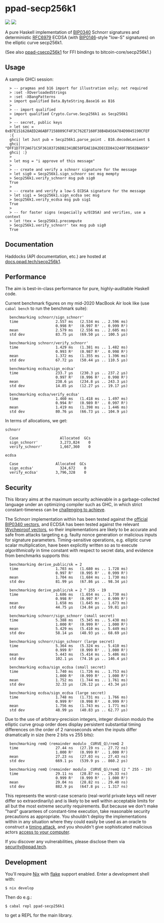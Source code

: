 # ppad-secp256k1

[![](https://img.shields.io/hackage/v/ppad-secp256k1?color=blue)](https://hackage.haskell.org/package/ppad-secp256k1)
![](https://img.shields.io/badge/license-MIT-brightgreen)

A pure Haskell implementation of [BIP0340][bp340] Schnorr signatures
and deterministic [RFC6979][r6979] ECDSA (with [BIP0146][bp146]-style
"low-S" signatures) on the elliptic curve secp256k1.

(See also [ppad-csecp256k1][csecp] for FFI bindings to
bitcoin-core/secp256k1.)

## Usage

A sample GHCi session:

```
  > -- pragmas and b16 import for illustration only; not required
  > :set -XOverloadedStrings
  > :set -XBangPatterns
  > import qualified Data.ByteString.Base16 as B16
  >
  > -- import qualified
  > import qualified Crypto.Curve.Secp256k1 as Secp256k1
  >
  > -- secret, public keys
  > let sec = 0xB7E151628AED2A6ABF7158809CF4F3C762E7160F38B4DA56A784D9045190CFEF
  :{
  ghci| let Just pub = Secp256k1.parse_point . B16.decodeLenient $
  ghci|       "DFF1D77F2A671C5F36183726DB2341BE58FEAE1DA2DECED843240F7B502BA659"
  ghci| :}
  >
  > let msg = "i approve of this message"
  >
  > -- create and verify a schnorr signature for the message
  > let sig0 = Secp256k1.sign_schnorr sec msg mempty
  > Secp256k1.verify_schnorr msg pub sig0
  True
  >
  > -- create and verify a low-S ECDSA signature for the message
  > let sig1 = Secp256k1.sign_ecdsa sec msg
  > Secp256k1.verify_ecdsa msg pub sig1
  True
  >
  > -- for faster signs (especially w/ECDSA) and verifies, use a context
  > let !tex = Secp256k1.precompute
  > Secp256k1.verify_schnorr' tex msg pub sig0
  True
```

## Documentation

Haddocks (API documentation, etc.) are hosted at
[docs.ppad.tech/secp256k1][hadoc].

## Performance

The aim is best-in-class performance for pure, highly-auditable Haskell
code.

Current benchmark figures on my mid-2020 MacBook Air look like (use
`cabal bench` to run the benchmark suite):

```
  benchmarking schnorr/sign_schnorr'
  time                 2.557 ms   (2.534 ms .. 2.596 ms)
                       0.998 R²   (0.997 R² .. 0.999 R²)
  mean                 2.579 ms   (2.556 ms .. 2.605 ms)
  std dev              83.75 μs   (69.50 μs .. 100.5 μs)

  benchmarking schnorr/verify_schnorr'
  time                 1.429 ms   (1.381 ms .. 1.482 ms)
                       0.993 R²   (0.987 R² .. 0.998 R²)
  mean                 1.372 ms   (1.355 ms .. 1.396 ms)
  std dev              67.72 μs   (50.44 μs .. 110.5 μs)

  benchmarking ecdsa/sign_ecdsa'
  time                 233.7 μs   (230.3 μs .. 237.2 μs)
                       0.997 R²   (0.996 R² .. 0.998 R²)
  mean                 238.6 μs   (234.8 μs .. 243.3 μs)
  std dev              14.85 μs   (12.27 μs .. 19.17 μs)

  benchmarking ecdsa/verify_ecdsa'
  time                 1.460 ms   (1.418 ms .. 1.497 ms)
                       0.994 R²   (0.989 R² .. 0.997 R²)
  mean                 1.419 ms   (1.398 ms .. 1.446 ms)
  std dev              80.76 μs   (66.73 μs .. 104.9 μs)
```

In terms of allocations, we get:

```
schnorr

  Case                   Allocated  GCs
  sign_schnorr'          3,273,824    0
  verify_schnorr'        1,667,360    0

ecdsa

  Case                 Allocated  GCs
  sign_ecdsa'            324,672    0
  verify_ecdsa'        3,796,328    0
```

## Security

This library aims at the maximum security achievable in a
garbage-collected language under an optimizing compiler such as GHC, in
which strict constant-timeness can be [challenging to achieve][const].

The Schnorr implementation within has been tested against the [official
BIP0340 vectors][ut340], and ECDSA has been tested against the relevant
[Wycheproof vectors][wyche], so their implementations are likely to be
accurate and safe from attacks targeting e.g. faulty nonce generation or
malicious inputs for signature parameters. Timing-sensitive operations,
e.g. elliptic curve scalar multiplication, have been explicitly written
so as to execute *algorithmically* in time constant with respect to
secret data, and evidence from benchmarks supports this:

```
  benchmarking derive_public/sk = 2
  time                 1.703 ms   (1.680 ms .. 1.728 ms)
                       0.997 R²   (0.995 R² .. 0.999 R²)
  mean                 1.704 ms   (1.684 ms .. 1.730 ms)
  std dev              81.99 μs   (67.86 μs .. 98.34 μs)

  benchmarking derive_public/sk = 2 ^ 255 - 19
  time                 1.686 ms   (1.654 ms .. 1.730 ms)
                       0.998 R²   (0.997 R² .. 0.999 R²)
  mean                 1.658 ms   (1.645 ms .. 1.673 ms)
  std dev              44.75 μs   (34.84 μs .. 59.81 μs)

  benchmarking schnorr/sign_schnorr (small secret)
  time                 5.388 ms   (5.345 ms .. 5.438 ms)
                       1.000 R²   (0.999 R² .. 1.000 R²)
  mean                 5.429 ms   (5.410 ms .. 5.449 ms)
  std dev              58.14 μs   (48.93 μs .. 68.69 μs)

  benchmarking schnorr/sign_schnorr (large secret)
  time                 5.364 ms   (5.324 ms .. 5.410 ms)
                       0.999 R²   (0.999 R² .. 1.000 R²)
  mean                 5.443 ms   (5.414 ms .. 5.486 ms)
  std dev              102.1 μs   (74.16 μs .. 146.4 μs)

  benchmarking ecdsa/sign_ecdsa (small secret)
  time                 1.740 ms   (1.726 ms .. 1.753 ms)
                       1.000 R²   (0.999 R² .. 1.000 R²)
  mean                 1.752 ms   (1.744 ms .. 1.761 ms)
  std dev              32.33 μs   (26.12 μs .. 43.34 μs)

  benchmarking ecdsa/sign_ecdsa (large secret)
  time                 1.748 ms   (1.731 ms .. 1.766 ms)
                       0.999 R²   (0.998 R² .. 0.999 R²)
  mean                 1.756 ms   (1.743 ms .. 1.771 ms)
  std dev              48.99 μs   (40.83 μs .. 62.77 μs)
```

Due to the use of arbitrary-precision integers, integer division modulo
the elliptic curve group order does display persistent substantial
timing differences on the order of 2 nanoseconds when the inputs differ
dramatically in size (here 2 bits vs 255 bits):

```
  benchmarking remQ (remainder modulo _CURVE_Q)/remQ 2
  time                 27.44 ns   (27.19 ns .. 27.72 ns)
                       1.000 R²   (0.999 R² .. 1.000 R²)
  mean                 27.23 ns   (27.03 ns .. 27.43 ns)
  std dev              669.1 ps   (539.9 ps .. 860.2 ps)

  benchmarking remQ (remainder modulo _CURVE_Q)/remQ (2 ^ 255 - 19)
  time                 29.11 ns   (28.87 ns .. 29.33 ns)
                       0.999 R²   (0.999 R² .. 1.000 R²)
  mean                 29.04 ns   (28.82 ns .. 29.40 ns)
  std dev              882.9 ps   (647.8 ps .. 1.317 ns)
```

This represents the worst-case scenario (real-world private keys will
never differ so extraordinarily) and is likely to be well within
acceptable limits for all but the most extreme security requirements.
But because we don't make "hard" guarantees of constant-time execution,
take reasonable security precautions as appropriate. You shouldn't
deploy the implementations within in any situation where they could
easily be used as an oracle to construct a [timing attack][timea],
and you shouldn't give sophisticated malicious actors [access to your
computer][flurl].

If you discover any vulnerabilities, please disclose them via
security@ppad.tech.

## Development

You'll require [Nix][nixos] with [flake][flake] support enabled. Enter a
development shell with:

```
$ nix develop
```

Then do e.g.:

```
$ cabal repl ppad-secp256k1
```

to get a REPL for the main library.

[bp340]: https://github.com/bitcoin/bips/blob/master/bip-0340.mediawiki
[ut340]: https://github.com/bitcoin/bips/blob/master/bip-0340/test-vectors.csv
[bp146]: https://github.com/bitcoin/bips/blob/master/bip-0146.mediawiki
[r6979]: https://www.rfc-editor.org/rfc/rfc6979
[nixos]: https://nixos.org/
[flake]: https://nixos.org/manual/nix/unstable/command-ref/new-cli/nix3-flake.html
[hadoc]: https://docs.ppad.tech/secp256k1
[wyche]: https://github.com/C2SP/wycheproof
[timea]: https://en.wikipedia.org/wiki/Timing_attack
[flurl]: https://eprint.iacr.org/2014/140.pdf
[const]: https://www.chosenplaintext.ca/articles/beginners-guide-constant-time-cryptography.html
[csecp]: https://git.ppad.tech/csecp256k1

